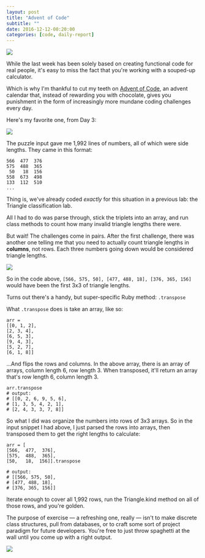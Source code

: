 ```yaml
---
layout: post
title: "Advent of Code"
subtitle: ""
date: 2016-12-12-00:20:00
categories: [code, daily-report]
---
```


![](http://i.imgur.com/2SmSSjr.jpg)

While the last week has been solely based on creating functional code for real people, it's easy to miss the fact that you're working with a souped-up calculator.

Which is why I'm thankful to cut my teeth on [Advent of Code](http://adventofcode.com), an advent calendar that, instead of rewarding you with chocolate, gives you punishment in the form of increasingly more mundane coding challenges every day.

Here's my favorite one, from Day 3:

![](http://i.imgur.com/SYRxDZm.png)

The puzzle input gave me 1,992 lines of numbers, all of which were side lengths. They came in this format:

```
566  477  376
575  488  365
 50   18  156
558  673  498
133  112  510
...
```

Thing is, we've already coded *exactly* for this situation in a previous lab: the Triangle classification lab.

All I had to do was parse through, stick the triplets into an array, and run class methods to count how many invalid triangle lengths there were.

But wait! The challenges come in pairs. After the first challenge, there was another one telling me that you need to actually count triangle lengths in **columns**, not rows. Each three numbers going down would be considered triangle lengths.

![](http://i.imgur.com/SYRxDZm.png)

So in the code above, `[566, 575, 50], [477, 488, 18], [376, 365, 156]` would have been the first 3x3 of triangle lengths.

Turns out there's a handy, but super-specific Ruby method: `.transpose`

What `.transpose` does is take an array, like so:

```
arr =
[[0, 1, 2],
[2, 3, 4],
[6, 5, 3],
[9, 4, 3],
[5, 2, 7],
[6, 1, 8]]
```

...And flips the rows and columns. In the above array, there is an array of arrays, column length 6, row length 3. When transposed, it'll return an array that's row length 6, column length 3.

```
arr.transpose
# output:
# [[0, 2, 6, 9, 5, 6],
# [1, 3, 5, 4, 2, 1],
# [2, 4, 3, 3, 7, 8]]
```

So what I did was organize the numbers into rows of 3x3 arrays. So in the input snippet I had above, I just parsed the rows into arrays, then transposed them to get the right lengths to calculate:

```
arr = [
[566,  477,  376],
[575,  488,  365],
[50,   18,  156]].transpose

# output:
# [[566, 575, 50],
# [477, 488, 18],
# [376, 365, 156]]

```

Iterate enough to cover all 1,992 rows, run the Triangle.kind method on all of those rows, and you're golden.

The purpose of exercise — a refreshing one, really — isn't to make discrete class structures, pull from databases, or to craft some sort of project paradigm for future developers. You're free to just throw spaghetti at the wall until you come up with a right output.

![](http://i.imgur.com/viz1nqh.png)

